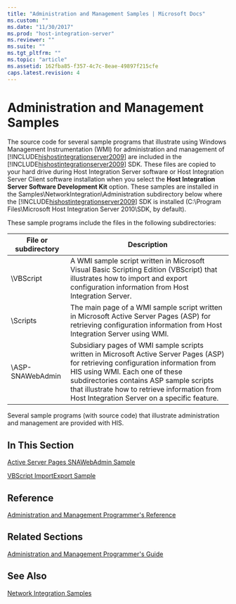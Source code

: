 ```yaml
---
title: "Administration and Management Samples | Microsoft Docs"
ms.custom: ""
ms.date: "11/30/2017"
ms.prod: "host-integration-server"
ms.reviewer: ""
ms.suite: ""
ms.tgt_pltfrm: ""
ms.topic: "article"
ms.assetid: 162fba85-f357-4c7c-8eae-49897f215cfe
caps.latest.revision: 4
---
```

# Administration and Management Samples
The source code for several sample programs that illustrate using Windows Management Instrumentation (WMI) for administration and management of [!INCLUDE[hishostintegrationserver2009](../includes/hishostintegrationserver2009-md.md)] are included in the [!INCLUDE[hishostintegrationserver2009](../includes/hishostintegrationserver2009-md.md)] SDK. These files are copied to your hard drive during Host Integration Server software or Host Integration Server Client software installation when you select the **Host Integration Server Software Development Kit** option. These samples are installed in the Samples\NetworkIntegration\Administration subdirectory below where the [!INCLUDE[hishostintegrationserver2009](../includes/hishostintegrationserver2009-md.md)] SDK is installed (C:\Program Files\Microsoft Host Integration Server 2010\SDK, by default).  
  
 These sample programs include the files in the following subdirectories:  
  
|File or subdirectory|Description|  
|--------------------------|-----------------|  
|\VBScript|A WMI sample script written in Microsoft Visual Basic Scripting Edition (VBScript) that illustrates how to import and export configuration information from Host Integration Server.|  
|\Scripts|The main page of a WMI sample script written in Microsoft Active Server Pages (ASP) for retrieving configuration information from Host Integration Server using WMI.|  
|\ASP-SNAWebAdmin|Subsidiary pages of WMI sample scripts written in Microsoft Active Server Pages (ASP) for retrieving configuration information from HIS using WMI. Each one of these subdirectories contains ASP sample scripts that illustrate how to retrieve information from Host Integration Server on a specific feature.|  
  
 Several sample programs (with source code) that illustrate administration and management are provided with HIS.  
  
## In This Section  
 [Active Server Pages SNAWebAdmin Sample](../HIS2010/active-server-pages-snawebadmin-sample.md)  
  
 [VBScript ImportExport Sample](../HIS2010/vbscript-importexport-sample.md)  
  
## Reference  
 [Administration and Management Programmer's Reference](../HIS2010/administration-and-management-programmer-s-reference1.md)  
  
## Related Sections  
 [Administration and Management Programmer's Guide](../HIS2010/administration-and-management-programmer-s-guide1.md)  
  
## See Also  
 [Network Integration Samples](../HIS2010/network-integration-samples.md)